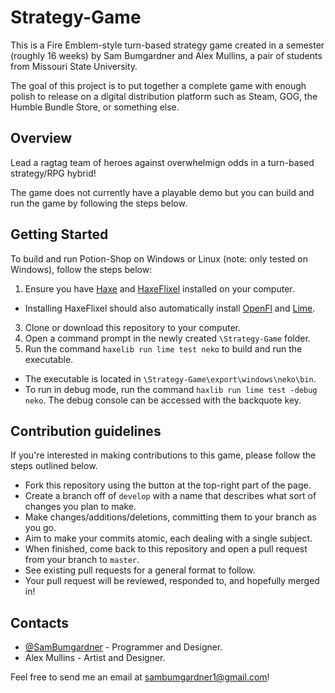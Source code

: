 # Strategy-Game
This is a Fire Emblem-style turn-based strategy game created in a semester (roughly 16 weeks) by Sam Bumgardner and Alex Mullins, a pair of students from Missouri State University.

The goal of this project is to put together a complete game with enough polish to release on a digital distribution platform such as Steam, GOG, the Humble Bundle Store, or something else.

## Overview

Lead a ragtag team of heroes against overwhelmign odds in a turn-based strategy/RPG hybrid!

The game does not currently have a playable demo but you can build and run the game by following the steps below.

## Getting Started

To build and run Potion-Shop on Windows or Linux (note: only tested on Windows), follow the steps below:

1. Ensure you have [Haxe](http://www.haxe.org/download) and [HaxeFlixel](http://www.haxeflixel.com) installed on your computer.
  * Installing HaxeFlixel should also automatically install [OpenFl](http://www.openfl.org/learn/docs/getting-started/) and [Lime](https://lib.haxe.org/p/lime).
3. Clone or download this repository to your computer.	
4. Open a command prompt in the newly created `\Strategy-Game` folder.
5. Run the command `haxelib run lime test neko` to build and run the executable.
  * The executable is located in `\Strategy-Game\export\windows\neko\bin`.
  * To run in debug mode, run the command `haxlib run lime test -debug neko`. The debug console can be accessed with the backquote key.
  
## Contribution guidelines

If you're interested in making contributions to this game, please follow the steps outlined below.

* Fork this repository using the button at the top-right part of the page.
* Create a branch off of `develop` with a name that describes what sort of changes you plan to make.
* Make changes/additions/deletions, committing them to your branch as you go. 
 * Aim to make your commits atomic, each dealing with a single subject.
* When finished, come back to this repository and open a pull request from your branch to `master`.
 * See existing pull requests for a general format to follow.
* Your pull request will be reviewed, responded to, and hopefully merged in!

## Contacts

* [@SamBumgardner](https://github.com/SamBumgardner) - Programmer and Designer.
* Alex Mullins - Artist and Designer.

Feel free to send me an email at sambumgardner1@gmail.com!
